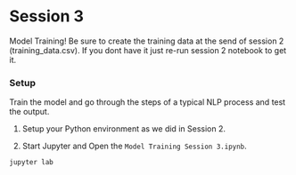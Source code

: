 # Session 3
Model Training! Be sure to create the training data at the send of session 2 (training_data.csv). If you dont have it just re-run session 2 notebook to get it.


### Setup
Train the model and go through the steps of a typical NLP process and test the output.

1) Setup your Python environment as we did in Session 2.

2)  Start Jupyter and Open the `Model Training Session 3.ipynb`. 
```
jupyter lab
```